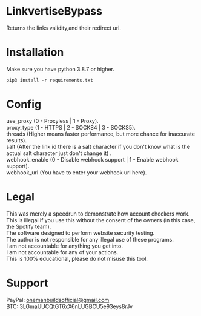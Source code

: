 # LinkvertiseBypass
 Returns the links validity,and their redirect url.

# Installation
 Make sure you have python 3.8.7 or higher.
```
pip3 install -r requirements.txt
``` 

# Config
 use_proxy (0 - Proxyless | 1 - Proxy).<br/>
 proxy_type (1 - HTTPS | 2 - SOCKS4 | 3 - SOCKS5).<br/>
 threads (Higher means faster performance, but more chance for inaccurate results).<br/>
 salt (After the link id there is a salt character if you don't know what is the actual salt character just don't change it) .<br/>
 webhook_enable (0 - Disable webhook support | 1 - Enable webhook support).<br/>
 webhook_url (You have to enter your webhook url here).

# Legal
 This was merely a speedrun to demonstrate how account checkers work.<br/>
 This is illegal if you use this without the consent of the owners (in this case, the Spotify team).<br/>
 The software designed to perform website security testing.<br/>
 The author is not responsible for any illegal use of these programs.<br/>
 I am not accountable for anything you get into.<br/>
 I am not accountable for any of your actions.<br/>
 This is 100% educational, please do not misuse this tool.
 
# Support
 PayPal: onemanbuildsofficial@gmail.com<br/>
 BTC: 3LGmaUUCQtGT6xX6nLUGBCU5e93eys8rJv
 
